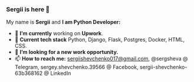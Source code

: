 ### Sergii is here 👋

My name is **Sergii** and **I am Python Developer:**

- 🔭 **I’m currently** working on **Upwork**.
- 🌱 **Current tech stack** Python, Django, Flask, Postgres, Docker, HTML, CSS.
- 👯 **I’m looking for a new work opportunity.**
- 📫 **How to reach me:** sergiishevchenko017@gmail.com, @sergsheva @ Telegram, sergey.shevchenko.39566 @ Facebook, sergii-shevchenko-63b368162 @ LinkedIn
